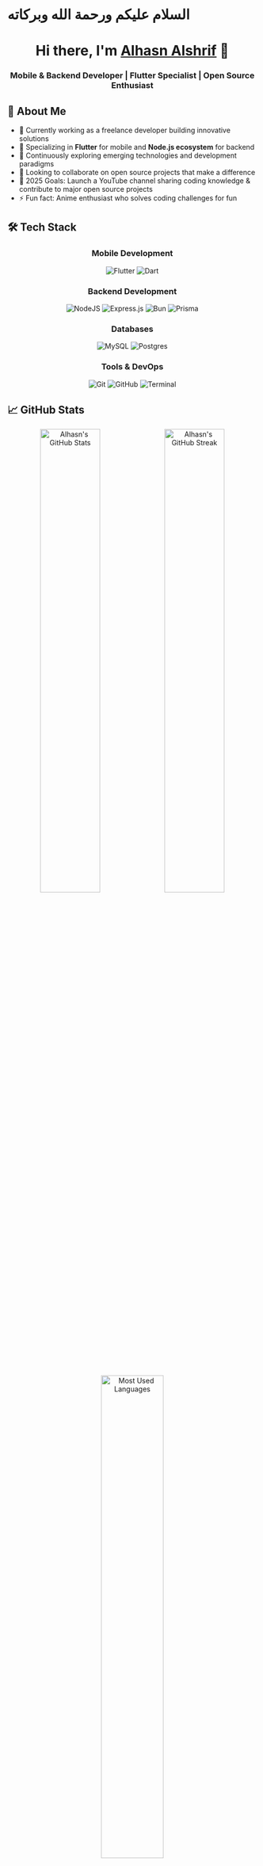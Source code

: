 # السلام عليكم ورحمة الله وبركاته

<div align="center">
  <h1>Hi there, I'm <a href="https://alhasn.vercel.app/" target="_blank">Alhasn Alshrif</a> 👋</h1>
  <h3>Mobile & Backend Developer | Flutter Specialist | Open Source Enthusiast</h3>
</div>

## 💫 About Me
- 🔭 Currently working as a freelance developer building innovative solutions
- 🚀 Specializing in **Flutter** for mobile and **Node.js ecosystem** for backend
- 🌱 Continuously exploring emerging technologies and development paradigms
- 🤝 Looking to collaborate on open source projects that make a difference
- 🥅 2025 Goals: Launch a YouTube channel sharing coding knowledge & contribute to major open source projects
- ⚡ Fun fact: Anime enthusiast who solves coding challenges for fun

## 🛠️ Tech Stack

<div align="center">

### Mobile Development
![Flutter](https://img.shields.io/badge/Flutter-%2302569B.svg?style=for-the-badge&logo=Flutter&logoColor=white)
![Dart](https://img.shields.io/badge/dart-%230175C2.svg?style=for-the-badge&logo=dart&logoColor=white)

### Backend Development
![NodeJS](https://img.shields.io/badge/node.js-6DA55F?style=for-the-badge&logo=node.js&logoColor=white)
![Express.js](https://img.shields.io/badge/express.js-%23404d59.svg?style=for-the-badge&logo=express&logoColor=%2361DAFB)
![Bun](https://img.shields.io/badge/Bun-%23000000.svg?style=for-the-badge&logo=bun&logoColor=white)
![Prisma](https://img.shields.io/badge/Prisma-3982CE?style=for-the-badge&logo=Prisma&logoColor=white)

### Databases
![MySQL](https://img.shields.io/badge/mysql-%2300f.svg?style=for-the-badge&logo=mysql&logoColor=white)
![Postgres](https://img.shields.io/badge/postgres-%23316192.svg?style=for-the-badge&logo=postgresql&logoColor=white)

### Tools & DevOps
![Git](https://img.shields.io/badge/git-%23F05033.svg?style=for-the-badge&logo=git&logoColor=white)
![GitHub](https://img.shields.io/badge/github-%23121011.svg?style=for-the-badge&logo=github&logoColor=white)
![Terminal](https://img.shields.io/badge/Terminal-%23054020?style=for-the-badge&logo=gnu-bash&logoColor=white)

</div>

## 📈 GitHub Stats

<div align="center">
  <img src="https://github-readme-stats.vercel.app/api?username=alhasnalshrif&show_icons=true&theme=tokyonight&hide_border=true&count_private=true" width="49%" alt="Alhasn's GitHub Stats"/>
  <img src="https://github-readme-streak-stats.herokuapp.com/?user=alhasnalshrif&theme=tokyonight&hide_border=true" width="49%" alt="Alhasn's GitHub Streak"/>
</div>
<div align="center">
  <img src="https://github-readme-stats.vercel.app/api/top-langs/?username=alhasnalshrif&theme=tokyonight&hide_border=true&layout=compact" width="50%" alt="Most Used Languages"/>
</div>

## 🔍 Featured Projects
<!-- You can add your top 2-3 pinned repositories here with descriptions -->
<div align="center">
  <a href="https://github.com/alhasnalshrif?tab=repositories">
    <img src="https://img.shields.io/badge/View%20All%20Projects-gray?style=for-the-badge&logo=github" alt="View All Projects"/>
  </a>
</div>

## 📫 Connect With Me

<div align="center">
  <a href="https://twitter.com/alhasnalshrif"><img src="https://img.shields.io/badge/Twitter-%231DA1F2.svg?style=for-the-badge&logo=Twitter&logoColor=white" alt="Twitter"/></a>
  <a href="https://t.me/alhasnalshrif"><img src="https://img.shields.io/badge/Telegram-2CA5E0?style=for-the-badge&logo=telegram&logoColor=white" alt="Telegram"/></a>
  <a href="https://www.instagram.com/alhasnalshrif/"><img src="https://img.shields.io/badge/Instagram-%23E4405F.svg?style=for-the-badge&logo=Instagram&logoColor=white" alt="Instagram"/></a>
  <a href="mailto:alhasnalshrif@gmail.com"><img src="https://img.shields.io/badge/Gmail-D14836?style=for-the-badge&logo=gmail&logoColor=white" alt="Gmail"/></a>
  <a href="https://linkedin.com/in/alhasn"><img src="https://img.shields.io/badge/linkedin-%230077B5.svg?style=for-the-badge&logo=linkedin&logoColor=white" alt="LinkedIn"/></a>
</div>

---

<div align="center">
  <i>"Whoever does good, whether male or female, and is a believer, We will surely bless them with a good life, and We will certainly reward them according to the best of their deeds."</i>
  
  <img src="https://komarev.com/ghpvc/?username=alhasnalshrif&label=Profile%20views&color=0e75b6&style=flat" alt="Profile views"/>
</div>
